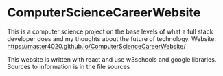# ComputerScienceCareerWebsite

This is a computer science project on the base levels of what a full stack developer does and my thoughts about the future of technology. 
Website: https://master4020.github.io/ComputerScienceCareerWebsite/

This website is written with react and use w3schools and google libraries.
Sources to information is in the file sources
